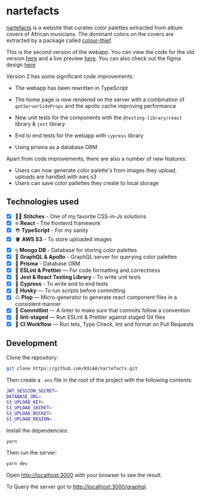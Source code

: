 # nartefacts

[nartefacts](https://www.nartefacts.com/) is a website that curates color palettes extracted from album covers of African musicians. The dominant colors on the covers are extracted by a package called [colour-thief](https://www.npmjs.com/package/color-thief).

This is the second version of the webapp. You can view the code for the old version [here](https://github.com/KXLAA/nartefacts-js) and a live preview [here](https://nartefacts.vercel.app/). You can also check out the figma design [here](https://www.figma.com/file/3RYxdPTHlqXSdnJWZmR9PO/NARTEFACTS?node-id=0%3A1)

Version 2 has some significant code improvements:

- The webapp has been rewritten in TypeScript

- The home page is now rendered on the server with a combination of `getServerSideProps` and the apollo cache improving performance

- New unit tests for the components with the `@testing-library/react` library & `jest` library

- End to end tests for the webapp with `cypress` library
- Using prisma as a database ORM

Apart from code improvements, there are also a number of new features:

- Users can now generate color palette's from images they upload, uploads are handled with aws s3
- Users can save color pallettes they create to local storage

## Technologies used

- [x] 💅🏿 **Stitches** - One of my favorite CSS-in-Js solutions
- [x] 🔯 **React** - The frontend framework
- [x] ⛑ **TypeScript** - For my sanity
- [x] 🪣 **AWS S3** - To store uploaded images
- [x] ᠀ **Mongo DB** - Database for storing color palettes
- [x] 🦷 **GraphQL & Apollo** - GraphQL server for querying color palettes
- [x] 🧊 **Prisma** - Database ORM
- [x] 📏 **ESLint & Prettier** — For code formatting and correctness
- [x] 🧪 **Jest & React Testing Library** - To write unit tests
- [x] 🔬 **Cypress** - To write end to end tests
- [x] 🐶 **Husky** — To run scripts before committing
- [x] ♺ **Plop** — Micro-generator to generate react component files in a consistent manner
- [x] 🚓 **Commitlint** — A linter to make sure that commits follow a convention
- [x] 🚫 **lint-staged** — Run ESLint & Prettier against staged Git files
- [x] 👷 **CI Workflow** — Run tets, Type Check, lint and format on Pull Requests

## Development

Clone the repository:

```bash
git clone https://github.com/KXLAA/nartefacts.git
```

Then create a `.env` file in the root of the project with the following contents:

```bash
JWT_SESSION_SECRET=
DATABASE_URL=
S3_UPLOAD_KEY=
S3_UPLOAD_SECRET=
S3_UPLOAD_BUCKET=
S3_UPLOAD_REGION=
```

Install the dependencies:

```bash
yarn
```

Then run the server:

```bash
yarn dev
```

Open [http://localhost:3000](http://localhost:3000) with your browser to see the result.

To Query the server got to [http://localhost:3000/graphql](http://localhost:3000/graphql).
